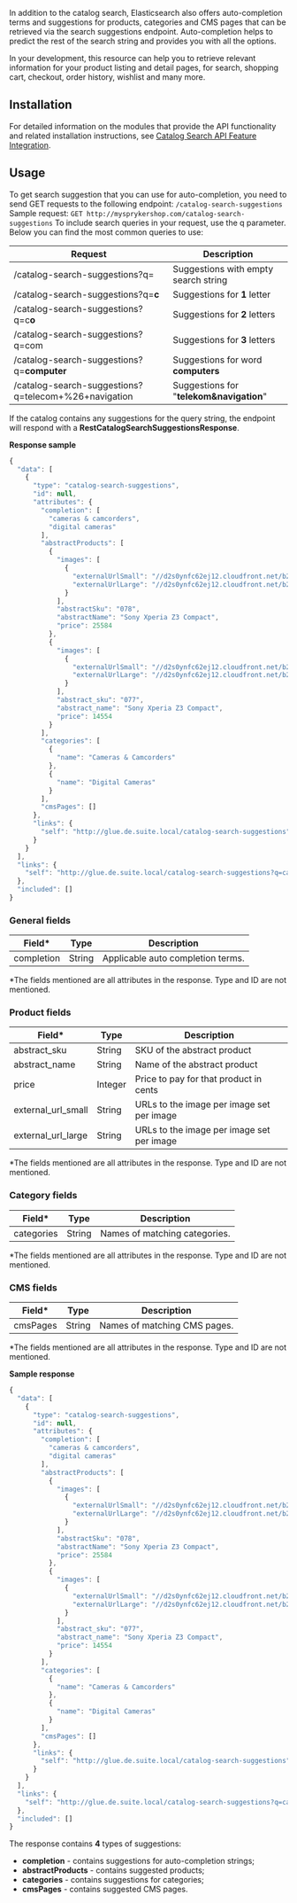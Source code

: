 In addition to the catalog search, Elasticsearch also offers auto-completion terms and suggestions for products, categories and CMS pages that can be retrieved via the search suggestions endpoint. Auto-completion helps to predict the rest of the search string and provides you with all the options.

In your development, this resource can help you to retrieve relevant information for your product listing and detail pages, for search, shopping cart, checkout, order history, wishlist and many more.

## Installation
For detailed information on the modules that provide the API functionality and related installation instructions, see [Catalog Search API Feature Integration](https://documentation.spryker.com/v2/docs/catalog-search-api-feature-integration-201903).

## Usage
To get search suggestion that you can use for auto-completion, you need to send GET requests to the following endpoint:
`/catalog-search-suggestions `
Sample request: `GET http://mysprykershop.com/catalog-search-suggestions`
To include search queries in your request, use the q parameter. Below you can find the most common queries to use:

| Request | Description |
| --- | --- |
| /catalog-search-suggestions?q= | Suggestions with empty search string |
| /catalog-search-suggestions?q=**c** | Suggestions for **1** letter |
| /catalog-search-suggestions?q=c**o** | Suggestions for **2** letters |
| /catalog-search-suggestions?q=com | Suggestions for **3** letters |
| /catalog-search-suggestions?q=**computer** | Suggestions for word **computers** |
| /catalog-search-suggestions?q=telecom+%26+navigation | Suggestions for "**telekom&navigation**" |

If the catalog contains any suggestions for the query string, the endpoint will respond with a **RestCatalogSearchSuggestionsResponse**.

**Response sample**
```js
{
  "data": [
    {
      "type": "catalog-search-suggestions",
      "id": null,
      "attributes": {
        "completion": [
          "cameras & camcorders",
          "digital cameras"
        ],
        "abstractProducts": [
          {
            "images": [
              {
                "externalUrlSmall": "//d2s0ynfc62ej12.cloudfront.net/b2c/24602396-8292.jpg",
                "externalUrlLarge": "//d2s0ynfc62ej12.cloudfront.net/b2c/24602396-8292.jpg"
              }
            ],
            "abstractSku": "078",
            "abstractName": "Sony Xperia Z3 Compact",
            "price": 25584
          },
          {
            "images": [
              {
                "externalUrlSmall": "//d2s0ynfc62ej12.cloudfront.net/b2c/24584210-216.jpg",
                "externalUrlLarge": "//d2s0ynfc62ej12.cloudfront.net/b2c/24584210-216.jpg"
              }
            ],
            "abstract_sku": "077",
            "abstract_name": "Sony Xperia Z3 Compact",
            "price": 14554
          }
        ],
        "categories": [
          {
            "name": "Cameras & Camcorders"
          },
          {
            "name": "Digital Cameras"
          }
        ],
        "cmsPages": []
      },
      "links": {
        "self": "http://glue.de.suite.local/catalog-search-suggestions"
      }
    }
  ],
  "links": {
    "self": "http://glue.de.suite.local/catalog-search-suggestions?q=cam"
  },
  "included": []
}
```

### General fields
| Field* | Type | Description |
| --- | --- | --- |
| completion | String | Applicable auto completion terms. |

\*The fields mentioned are all attributes in the response. Type and ID are not mentioned.

### Product fields
| Field* | Type | Description |
| --- | --- | --- |
| abstract_sku | String | SKU of the abstract product |
| abstract_name | String | Name of the abstract product |
| price | Integer | Price to pay for that product in cents |
| external_url_small | String | URLs to the image per image set per image |
| external_url_large | String | URLs to the image per image set per image |

\*The fields mentioned are all attributes in the response. Type and ID are not mentioned.

### Category fields
| Field* | Type | Description |
| --- | --- | --- |
| categories | String | Names of matching categories. |CMS fields


\*The fields mentioned are all attributes in the response. Type and ID are not mentioned.

### CMS fields
| Field* | Type | Description |
| --- | --- | --- |
| cmsPages | String | Names of matching CMS pages. |

\*The fields mentioned are all attributes in the response. Type and ID are not mentioned.

**Sample response**
```js
{
  "data": [
    {
      "type": "catalog-search-suggestions",
      "id": null,
      "attributes": {
        "completion": [
          "cameras & camcorders",
          "digital cameras"
        ],
        "abstractProducts": [
          {
            "images": [
              {
                "externalUrlSmall": "//d2s0ynfc62ej12.cloudfront.net/b2c/24602396-8292.jpg",
                "externalUrlLarge": "//d2s0ynfc62ej12.cloudfront.net/b2c/24602396-8292.jpg"
              }
            ],
            "abstractSku": "078",
            "abstractName": "Sony Xperia Z3 Compact",
            "price": 25584
          },
          {
            "images": [
              {
                "externalUrlSmall": "//d2s0ynfc62ej12.cloudfront.net/b2c/24584210-216.jpg",
                "externalUrlLarge": "//d2s0ynfc62ej12.cloudfront.net/b2c/24584210-216.jpg"
              }
            ],
            "abstract_sku": "077",
            "abstract_name": "Sony Xperia Z3 Compact",
            "price": 14554
          }
        ],
        "categories": [
          {
            "name": "Cameras & Camcorders"
          },
          {
            "name": "Digital Cameras"
          }
        ],
        "cmsPages": []
      },
      "links": {
        "self": "http://glue.de.suite.local/catalog-search-suggestions"
      }
    }
  ],
  "links": {
    "self": "http://glue.de.suite.local/catalog-search-suggestions?q=cam"
  },
  "included": []
}
```

The response contains **4** types of suggestions:

* **completion** - contains suggestions for auto-completion strings;
* **abstractProducts** - contains suggested products;
* **categories** - contains suggestions for categories;
* **cmsPages** - contains suggested CMS pages.